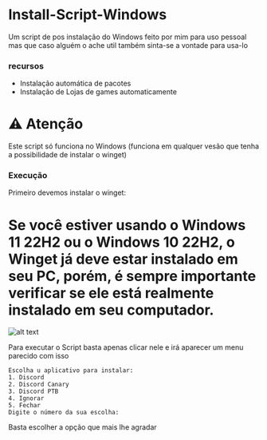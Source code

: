 # Install-Script-Windows
Um script de pos instalação do Windows feito por mim para uso pessoal mas que caso alguém o ache util também sinta-se a vontade para usa-lo

### recursos

- Instalação automática de pacotes
- Instalação de Lojas de games automaticamente

# ⚠️  Atenção
  
Este script só funciona no Windows (funciona em qualquer vesão que tenha a possibilidade de instalar o winget)

### Execução

Primeiro devemos instalar o winget:

# Se você estiver usando o Windows 11 22H2 ou o Windows 10 22H2, o Winget já deve estar instalado em seu PC, porém, é sempre importante verificar se ele está realmente instalado em seu computador.

![alt text](https://supertutoriais.b-cdn.net/wp-content/uploads/2023/03/como_instalar_winget_windows10-11_img1.png)

Para executar o Script basta apenas clicar nele e irá aparecer um menu parecido com isso

```
Escolha u aplicativo para instalar:
1. Discord
2. Discord Canary
3. Discord PTB
4. Ignorar
5. Fechar
Digite o número da sua escolha:
```

Basta escolher a opção que mais lhe agradar
